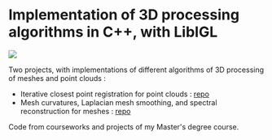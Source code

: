 # Implementation of 3D processing algorithms in C++, with LibIGL

![](ICPRegistration/media/giphy.gif)

Two projects, with implementations of different algorithms of 3D processing of meshes and point clouds : 
- Iterative closest point registration for point clouds : [repo](ICP-Registration)
- Mesh curvatures, Laplacian mesh smoothing, and spectral reconstruction for meshes : [repo](Laplacian-Smoothing-and-Spectral-reconstruction)

Code from courseworks and projects of my Master's degree course.
